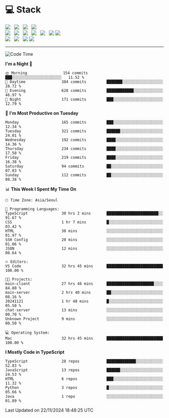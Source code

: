 <h1>💻 Stack</h1>
<div>
 <!-- badge : https://shields.io/ -->
 <!-- icon : https://simpleicons.org/?q=Get -->
 <img src="https://img.shields.io/badge/HTML5-e74c3c?style=flat-square&logo=HTML5&logoColor=white"/> &nbsp 
 <img src="https://img.shields.io/badge/CSS3-0A84FF?style=flat-square&logo=CSS3&logoColor=white"/> &nbsp 
 <img src="https://img.shields.io/badge/JavaScript-FFCD11?style=flat-square&logo=JavaScript&logoColor=white"/> &nbsp 
 <img src="https://img.shields.io/badge/TypeScript-3075C0?style=flat-square&logo=TypeScript&logoColor=white"/>
 <br/>
 <img src="https://img.shields.io/badge/Next-000000?style=flat-square&logo=nextdotjs&logoColor=white"/> &nbsp 
 <img src="https://img.shields.io/badge/React-00BCF6?style=flat-square&logo=React&logoColor=white"/> &nbsp 
 <img src="https://img.shields.io/badge/Redux-764ABC?style=flat-square&logo=Redux&logoColor=white"/> &nbsp
 <img src="https://img.shields.io/badge/Recoil-3578E5?style=flat-square&logo=recoil&logoColor=white"/> &nbsp
 <img src="https://img.shields.io/badge/React-Query-FF4154?style=flat-square&logo=reactquery&logoColor=white"/> &nbsp 
 <img src="https://img.shields.io/badge/styled%2Dcomponents-DB7093?style=flat-square&logo=styled%2Dcomponents&logoColor=white"/>
 <img src="https://img.shields.io/badge/CSS Modules-000000?style=flat-square&logo=CSS Modules&logoColor=white"/> &nbsp 
 <br/>
 <img src="https://img.shields.io/badge/Node-339933?style=flat-square&logo=Node.js&logoColor=white"/> &nbsp 
 <img src="https://img.shields.io/badge/Express-000000?style=flat-square&logo=Express&logoColor=white"/> &nbsp 
 <img src="https://img.shields.io/badge/MongoDB-47A248?style=flat-square&logo=MongoDB&logoColor=white"/>
 <img src="https://img.shields.io/badge/MariaDB-003545?style=flat-square&logo=mariadb&logoColor=white"/>
</div>

<hr>

<!--START_SECTION:waka-->
![Code Time](http://img.shields.io/badge/Code%20Time-1%2C606%20hrs%2033%20mins-blue)

**I'm a Night 🦉** 

```text
🌞 Morning                154 commits         ███░░░░░░░░░░░░░░░░░░░░░░   11.52 % 
🌆 Daytime                384 commits         ███████░░░░░░░░░░░░░░░░░░   28.72 % 
🌃 Evening                628 commits         ████████████░░░░░░░░░░░░░   46.97 % 
🌙 Night                  171 commits         ███░░░░░░░░░░░░░░░░░░░░░░   12.79 % 
```
📅 **I'm Most Productive on Tuesday** 

```text
Monday                   165 commits         ███░░░░░░░░░░░░░░░░░░░░░░   12.34 % 
Tuesday                  321 commits         ██████░░░░░░░░░░░░░░░░░░░   24.01 % 
Wednesday                192 commits         ████░░░░░░░░░░░░░░░░░░░░░   14.36 % 
Thursday                 234 commits         ████░░░░░░░░░░░░░░░░░░░░░   17.50 % 
Friday                   219 commits         ████░░░░░░░░░░░░░░░░░░░░░   16.38 % 
Saturday                 94 commits          ██░░░░░░░░░░░░░░░░░░░░░░░   07.03 % 
Sunday                   112 commits         ██░░░░░░░░░░░░░░░░░░░░░░░   08.38 % 
```


📊 **This Week I Spent My Time On** 

```text
🕑︎ Time Zone: Asia/Seoul

💬 Programming Languages: 
TypeScript               30 hrs 2 mins       ███████████████████████░░   91.67 % 
CSS                      1 hr 7 mins         █░░░░░░░░░░░░░░░░░░░░░░░░   03.42 % 
HTML                     38 mins             ░░░░░░░░░░░░░░░░░░░░░░░░░   01.97 % 
SSH Config               20 mins             ░░░░░░░░░░░░░░░░░░░░░░░░░   01.06 % 
JSON                     12 mins             ░░░░░░░░░░░░░░░░░░░░░░░░░   00.64 % 

🔥 Editors: 
VS Code                  32 hrs 45 mins      █████████████████████████   100.00 % 

🐱‍💻 Projects: 
main-client              27 hrs 46 mins      █████████████████████░░░░   84.80 % 
main-server              2 hrs 40 mins       ██░░░░░░░░░░░░░░░░░░░░░░░   08.16 % 
20241121                 1 hr 48 mins        █░░░░░░░░░░░░░░░░░░░░░░░░   05.50 % 
chat-server              13 mins             ░░░░░░░░░░░░░░░░░░░░░░░░░   00.70 % 
Unknown Project          9 mins              ░░░░░░░░░░░░░░░░░░░░░░░░░   00.50 % 

💻 Operating System: 
Mac                      32 hrs 45 mins      █████████████████████████   100.00 % 
```

**I Mostly Code in TypeScript** 

```text
TypeScript               28 repos            █████████████░░░░░░░░░░░░   52.83 % 
JavaScript               13 repos            ██████░░░░░░░░░░░░░░░░░░░   24.53 % 
HTML                     6 repos             ███░░░░░░░░░░░░░░░░░░░░░░   11.32 % 
Python                   3 repos             █░░░░░░░░░░░░░░░░░░░░░░░░   05.66 % 
Java                     1 repo              ░░░░░░░░░░░░░░░░░░░░░░░░░   01.89 % 
```




 Last Updated on 22/11/2024 18:48:25 UTC
<!--END_SECTION:waka-->
